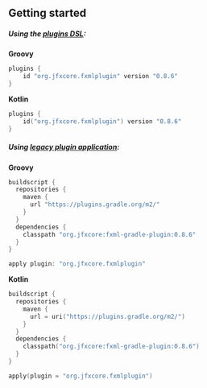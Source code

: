## Getting started

##### Using the <a href="https://docs.gradle.org/current/userguide/plugins.html#sec:plugins_block">plugins DSL</a>:

**Groovy**
```groovy
plugins {
    id "org.jfxcore.fxmlplugin" version "0.8.6"
}
```

**Kotlin**
```kotlin
plugins {
    id("org.jfxcore.fxmlplugin") version "0.8.6"
}
```

##### Using <a href="https://docs.gradle.org/current/userguide/plugins.html#sec:old_plugin_application">legacy plugin application</a>:

**Groovy**
```groovy
buildscript {
  repositories {
    maven {
      url "https://plugins.gradle.org/m2/"
    }
  }
  dependencies {
    classpath "org.jfxcore:fxml-gradle-plugin:0.8.6"
  }
}

apply plugin: "org.jfxcore.fxmlplugin"
```

**Kotlin**
```kotlin
buildscript {
  repositories {
    maven {
      url = uri("https://plugins.gradle.org/m2/")
    }
  }
  dependencies {
    classpath("org.jfxcore:fxml-gradle-plugin:0.8.6")
  }
}

apply(plugin = "org.jfxcore.fxmlplugin")
```
